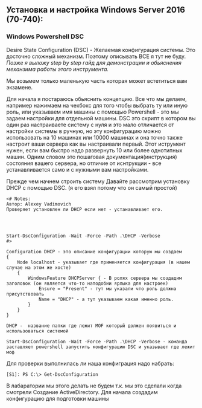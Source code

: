 ## Установка и настройка Windows Server 2016 (70-740):

### Windows Powershell DSC

Desire State Configuration (DSC) - Желаемая конфигурация системы. Это досточно сложный механизм. Поэтому описывать ВСЕ я тут не буду. _Позже я выложу step by step гайд для демонстрации и обьяснения механзима работы этого инструмента._

Мы возьмем только маленькую часть которая может встетиться вам экзамене.

Для начала я постараюсь обьяснить концепцию.
Все что мы делаем, например нажимаем на чекбокс для того чтобы выбрать ту или иную роль, или указываем имя машины с помощью Powershell  - это мы задаем настройки для отдельной машины. DSC это скрипт в котором вы один раз настраиваете систему с нуля и это мало отличается от настройки системы в ручную, но эту конфигурацию можно использовать на 10 машинах или 10000 машинах и она точно также настроит ваши сервера как вы настраивали первый. Этот иструмент нужен, если вам быстро надо развернуть 10 или более однотипных машин.
Одним словом это пошаговая документация(инструкция) состояния вашего сервера, но отличие от иснтрукции - все устанавливается само и с нужными вам настройками.

Прежде чем начнем строить систему Давайте рассмотрим установку DHCP с помощью DSC. (я его взял потому что он самый простой)
```
<# Notes:
Автор: Alexey Vadimovich
Проверяет установлен ли DHCP если нет - устанавливает его.




Start-DscConfiguration -Wait -Force -Path .\DHCP -Verbose
#>

Configuration DHCP - это описание конфигурации которую мы создаем
{
    Node localhost - указывает где применяется конфигурация (в нашем случае на этом же хосте)
    {
        WindowsFeature DHCPServer { - В ролях сервера мы создадим заголовок (он является что-то наподобии ярлыка для настроек)
            Ensure = "Present" - тут мы указали что роль должна присутствовать
            Name = "DHCP" - а тут указываем какая именно роль.
        }
    }
}

DHCP -  название папки где лежит MOF который должен появиться и использоваться системой

Start-DscConfiguration -Wait -Force -Path .\DHCP -Verbose - команда заставляет powershell запустить конфигурацию DSC и указывает где лежит моф
```
Для проверки выполнилась ли наша конфиграция надо набрать:
```
[S1]: PS C:\> Get-DscConfiguration
```
В лабаратории мы этого делать не будем т.к. мы это сделали когда смотрели 
Создание ActiveDirectory.
Для начала создадим конфигурацию для подготовки машины
